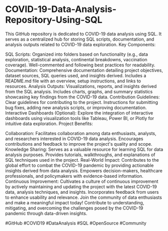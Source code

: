 # COVID-19-Data-Analysis-Repository-Using-SQL
This GitHub repository is dedicated to COVID-19 data analysis using SQL. It serves as a centralized hub for storing SQL scripts, documentation, and analysis outputs related to COVID-19 data exploration.
Key Components:

SQL Scripts: Organized into folders based on functionality (e.g., data exploration, statistical analysis, continental breakdowns, vaccination coverage). Well-commented and following best practices for readability.
Documentation: Comprehensive documentation detailing project objectives, dataset sources, SQL queries used, and insights derived. Includes a README.md file with an overview, setup instructions, and links to resources.
Analysis Outputs: Visualizations, reports, and insights derived from the SQL analysis. Includes charts, graphs, and summary statistics showcasing key findings from the COVID-19 data.
Contribution Guidelines: Clear guidelines for contributing to the project. Instructions for submitting bug fixes, adding new analysis scripts, or improving documentation.
Interactive Dashboards (Optional): Explore the integration of interactive dashboards using visualization tools like Tableau, Power BI, or Plotly for intuitive data exploration.
Project Benefits:

Collaboration: Facilitates collaboration among data enthusiasts, analysts, and researchers interested in COVID-19 data analysis. Encourages contributions and feedback to improve the project's quality and scope.
Knowledge Sharing: Serves as a valuable resource for learning SQL for data analysis purposes. Provides tutorials, walkthroughs, and explanations of SQL techniques used in the project.
Real-World Impact: Contributes to the global effort to combat the COVID-19 pandemic by providing actionable insights derived from data analysis. Empowers decision-makers, healthcare professionals, and policymakers with evidence-based information.
Continuous Improvement: Cultivates a culture of continuous improvement by actively maintaining and updating the project with the latest COVID-19 data, analysis techniques, and insights. Incorporates feedback from users to enhance usability and relevance.
Join the community of data enthusiasts and make a meaningful impact today! Contribute to understanding, mitigating, and overcoming the challenges posed by the COVID-19 pandemic through data-driven insights.

#GitHub #COVID19 #DataAnalysis #SQL #OpenSource #Community
